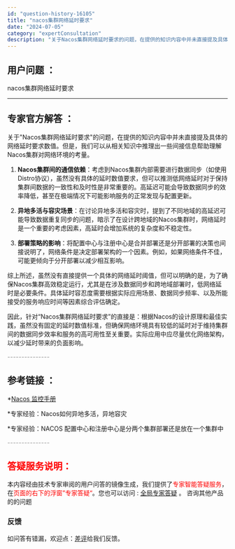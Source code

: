 ```yaml
---
id: "question-history-16105"
title: "nacos集群网络延时要求"
date: "2024-07-05"
category: "expertConsultation"
description: "关于Nacos集群网络延时要求的问题，在提供的知识内容中并未直接提及具体的网络延时要求数值。但是，我们可以从相关知识中推理出一些间接信息帮助理解Nacos集群对网络环境的考量。1. **Nacos集群间的通信依赖**：考虑到Nacos集群内部需要进行数据同步（如使用Distro协议），虽然没有具体的"
---
```


## 用户问题 ： 
 nacos集群网络延时要求  

---------------
## 专家官方解答 ：

关于"Nacos集群网络延时要求"的问题，在提供的知识内容中并未直接提及具体的网络延时要求数值。但是，我们可以从相关知识中推理出一些间接信息帮助理解Nacos集群对网络环境的考量。

1. **Nacos集群间的通信依赖**：考虑到Nacos集群内部需要进行数据同步（如使用Distro协议），虽然没有具体的延时数值要求，但可以推测低网络延时对于保持集群间数据的一致性和及时性是非常重要的。高延迟可能会导致数据同步的效率降低，甚至在极端情况下可能影响服务的正常发现与配置更新。

2. **异地多活与容灾场景**：在讨论异地多活和容灾时，提到了不同地域的高延迟可能导致数据重复同步的问题，暗示了在设计跨地域的Nacos集群时，网络延时是一个重要的考虑因素，高延时会增加系统的复杂度和不稳定性。

3. **部署策略的影响**：将配置中心与注册中心是合并部署还是分开部署的决策也间接说明了，网络条件是决定部署架构的一个因素。例如，如果网络条件不佳，可能更倾向于分开部署以减少相互影响。

综上所述，虽然没有直接提供一个具体的网络延时阈值，但可以明确的是，为了确保Nacos集群高效稳定运行，尤其是在涉及数据同步和跨地域部署时，低网络延时是必要条件。具体延时容忍度需要根据实际应用场景、数据同步频率、以及所能接受的服务响应时间等因素综合评估确定。

因此，针对“Nacos集群网络延时要求”的直接是：根据Nacos的设计原理和最佳实践，虽然没有固定的延时数值标准，但确保网络环境具有较低的延时对于维持集群间的数据同步效率和服务的高可用性至关重要。实际应用中应尽量优化网络架构，以减少延时带来的负面影响。


<font color="#949494">---------------</font> 


## 参考链接 ：

*[Nacos 监控手册](https://nacos.io/docs/latest/guide/admin/monitor-guide)
 
 *专家经验：Nacos如何异地多活，异地容灾 
 
 *专家经验：NACOS 配置中心和注册中心是分两个集群部署还是放在一个集群中 


 <font color="#949494">---------------</font> 
 


## <font color="#FF0000">答疑服务说明：</font> 

本内容经由技术专家审阅的用户问答的镜像生成，我们提供了<font color="#FF0000">专家智能答疑服务</font>，在<font color="#FF0000">页面的右下的浮窗”专家答疑“</font>。您也可以访问 : [全局专家答疑](https://answer.opensource.alibaba.com/docs/intro) 。 咨询其他产品的的问题

### 反馈
如问答有错漏，欢迎点：[差评](https://ai.nacos.io/user/feedbackByEnhancerGradePOJOID?enhancerGradePOJOId=16125)给我们反馈。
